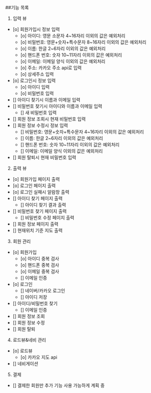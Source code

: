 ##기능 목록

1. 입력 뷰
- [o] 회원가입시 정보 입력
	- [o] 아이디: 영문 소문자 4~16자리 이외의 값은 예외처리
	- [o] 비밀번호: 영문+숫자+특수문자 8~16자리 이외의 값은 예외처리
	- [o] 이름: 한글 2~6자리 이외의 값은 예외처리
	- [o] 핸드폰 번호: 숫자 10~11자리 이외의 값은 예외처리
	- [o] 이메일: 이메일 양식 이외의 값은 예외처리
	- [o] 주소: 카카오 주소 api로 입력
	- [o] 상세주소 입력
- [o] 로그인시 정보 입력
	- [o] 아이디 입력
	- [o] 비밀번호 입력
- [] 아이디 찾기시 이름과 이메일 입력
- [] 비밀번호 찾기시 아이디와 이름과 이메일 입력
	- [] 새 비밀번호 입력
- [] 회원 정보 조회시 현재 비밀번호 입력
- [] 회원 정보 수정시 정보 입력
	- [] 비밀번호: 영문+숫자+특수문자 4~16자리 이외의 값은 예외처리
	- [] 이름: 한글 2~6자리 이외의 값은 예외처리
	- [] 핸드폰 번호: 숫자 10~11자리 이외의 값은 예외처리
	- [] 이메일: 이메일 양식 이외의 값은 예외처리
- [] 회원 탈퇴시 현재 비밀번호 입력

2. 출력 뷰
- [o] 회원가입 페이지 출력
- [o] 로그인 페이지 출력
- [o] 로그인 실패시 알람창 출력
- [] 아이디 찾기 페이지 출력
	- [] 아이디 찾기 결과 출력
- [] 비밀번호 찾기 페이지 출력
	- [] 비밀번호 수정 페이지 출력
- [] 회원 정보 페이지 출력
- [] 현재위치 기준 지도 출력

3. 회원 관리
- [o] 회원가입
	- [o] 아이디 중복 검사
	- [o] 핸드폰 중복 검사
	- [o] 이메일 중복 검사
	- [] 이메일 인증
- [o] 로그인
	- [] 네이버/카카오 로그인 
	- [] 아이디 저장
- [] 아이디/비밀번호 찾기
	- [] 이메일 인증
- [] 회원 정보 조회
- [] 회원 정보 수정
- [] 회원 탈퇴

4. 로드뷰&네비 관리
- [o] 로드뷰
	- [o] 카카오 지도 api
- [] 네비게이션

5. 결제
- [] 결제한 회원만 추가 기능 사용 가능하게 계획 중
